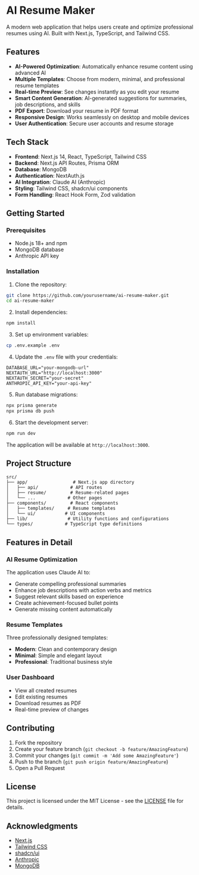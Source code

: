 # AI Resume Maker

A modern web application that helps users create and optimize professional resumes using AI. Built with Next.js, TypeScript, and Tailwind CSS.

## Features

- **AI-Powered Optimization**: Automatically enhance resume content using advanced AI
- **Multiple Templates**: Choose from modern, minimal, and professional resume templates
- **Real-time Preview**: See changes instantly as you edit your resume
- **Smart Content Generation**: AI-generated suggestions for summaries, job descriptions, and skills
- **PDF Export**: Download your resume in PDF format
- **Responsive Design**: Works seamlessly on desktop and mobile devices
- **User Authentication**: Secure user accounts and resume storage

## Tech Stack

- **Frontend**: Next.js 14, React, TypeScript, Tailwind CSS
- **Backend**: Next.js API Routes, Prisma ORM
- **Database**: MongoDB
- **Authentication**: NextAuth.js
- **AI Integration**: Claude AI (Anthropic)
- **Styling**: Tailwind CSS, shadcn/ui components
- **Form Handling**: React Hook Form, Zod validation

## Getting Started

### Prerequisites

- Node.js 18+ and npm
- MongoDB database
- Anthropic API key

### Installation

1. Clone the repository:
```bash
git clone https://github.com/yourusername/ai-resume-maker.git
cd ai-resume-maker
```

2. Install dependencies:
```bash
npm install
```

3. Set up environment variables:
```bash
cp .env.example .env
```

4. Update the `.env` file with your credentials:
```env
DATABASE_URL="your-mongodb-url"
NEXTAUTH_URL="http://localhost:3000"
NEXTAUTH_SECRET="your-secret"
ANTHROPIC_API_KEY="your-api-key"
```

5. Run database migrations:
```bash
npx prisma generate
npx prisma db push
```

6. Start the development server:
```bash
npm run dev
```

The application will be available at `http://localhost:3000`.

## Project Structure

```
src/
├── app/                 # Next.js app directory
│   ├── api/            # API routes
│   ├── resume/         # Resume-related pages
│   └── ...            # Other pages
├── components/         # React components
│   ├── templates/     # Resume templates
│   └── ui/           # UI components
├── lib/               # Utility functions and configurations
└── types/            # TypeScript type definitions
```

## Features in Detail

### AI Resume Optimization

The application uses Claude AI to:
- Generate compelling professional summaries
- Enhance job descriptions with action verbs and metrics
- Suggest relevant skills based on experience
- Create achievement-focused bullet points
- Generate missing content automatically

### Resume Templates

Three professionally designed templates:
- **Modern**: Clean and contemporary design
- **Minimal**: Simple and elegant layout
- **Professional**: Traditional business style

### User Dashboard

- View all created resumes
- Edit existing resumes
- Download resumes as PDF
- Real-time preview of changes

## Contributing

1. Fork the repository
2. Create your feature branch (`git checkout -b feature/AmazingFeature`)
3. Commit your changes (`git commit -m 'Add some AmazingFeature'`)
4. Push to the branch (`git push origin feature/AmazingFeature`)
5. Open a Pull Request

## License

This project is licensed under the MIT License - see the [LICENSE](LICENSE) file for details.

## Acknowledgments

- [Next.js](https://nextjs.org/)
- [Tailwind CSS](https://tailwindcss.com/)
- [shadcn/ui](https://ui.shadcn.com/)
- [Anthropic](https://www.anthropic.com/)
- [MongoDB](https://www.mongodb.com/) 